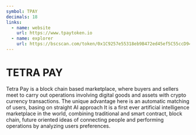 ```yaml
---
symbol: TPAY
decimals: 18
links:
  - name: website
    url: https://www.tpaytoken.io
  - name: explorer
    url: https://bscscan.com/token/0x1C9257e55318eb9B472ed45ef5C55ccD941538f0
---
```


# TETRA PAY

Tetra Pay is a block chain based marketplace, where buyers and sellers meet to carry out operations involving digital goods and assets with crypto currency transactions. The unique advantage here is an automatic matching of users, basing on straight AI approach It is a first ever artificial intelligence marketplace in the world, combining traditional and smart contract, block chain, future oriented ideas of connecting people and performing operations by analyzing users preferences.
